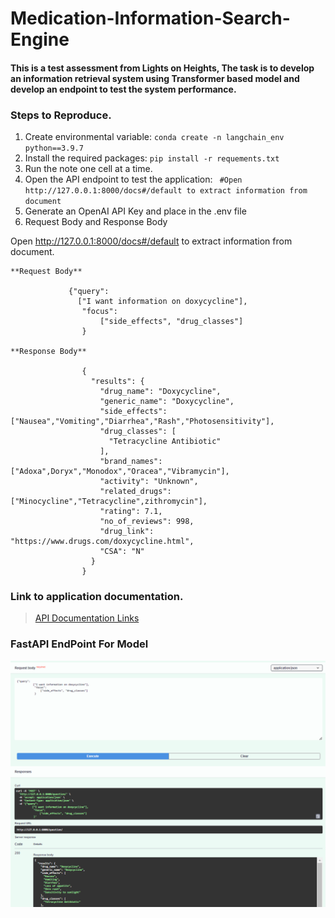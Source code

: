# Medication-Information-Search-Engine


#### This is a test assessment from **Lights on Heights**, The task is to develop an information retrieval system using Transformer based model and develop an endpoint to test the system performance.

### Steps to Reproduce.

1.  Create environmental variable:  `conda create -n langchain_env python==3.9.7`
2.  Install the required packages:   `pip install -r requements.txt`
3.  Run the note one cell at a time.
4.  Open the API endpoint to test the application: ` #Open http://127.0.0.1:8000/docs#/default to extract information from document`
5.  Generate an OpenAI API Key and place in the .env file
5. Request Body and Response Body

Open http://127.0.0.1:8000/docs#/default to extract information from document.
```
**Request Body**

             {"query": 
               ["I want information on doxycycline"],
                "focus": 
                    ["side_effects", "drug_classes"]
                }
    
**Response Body**

                {
                  "results": {
                    "drug_name": "Doxycycline",
                    "generic_name": "Doxycycline",
                    "side_effects": ["Nausea","Vomiting","Diarrhea","Rash","Photosensitivity"],
                    "drug_classes": [
                      "Tetracycline Antibiotic"
                    ],
                    "brand_names": ["Adoxa",Doryx","Monodox","Oracea","Vibramycin"],
                    "activity": "Unknown",
                    "related_drugs": ["Minocycline","Tetracycline",zithromycin"],
                    "rating": 7.1,
                    "no_of_reviews": 998,
                    "drug_link": "https://www.drugs.com/doxycycline.html",
                    "CSA": "N"
                  }
                }
```

### Link to application documentation.
> [API Documentation Links](https://docs.google.com/document/d/1_UkjLBW8heJmJJ_2bVCYWnk2BkXmeSX97_DXKakPLmw/edit?usp=sharing)

###  FastAPI EndPoint For Model

<p align="center"> 
  <kbd>
    <a href="https://github.com/okoliechykwuka/Medication-Information-Search-Engine" target="_blank"><img src="image.png">
  </a>
  </kbd>
</p>

